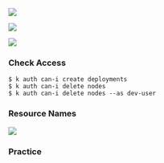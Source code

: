 
![](www.udemy.com_course_certified-kubernetes-application-developer_learn_lecture_17478616%20(44).png)

![](www.udemy.com_course_certified-kubernetes-application-developer_learn_lecture_17478616%20(45).png)


![](www.udemy.com_course_certified-kubernetes-application-developer_learn_lecture_17478616%20(46).png)

### Check Access

```
$ k auth can-i create deployments
$ k auth can-i delete nodes
$ k auth can-i delete nodes --as dev-user
```


### Resource Names

![](www.udemy.com_course_certified-kubernetes-application-developer_learn_lecture_17478616%20(48).png)


### Practice

